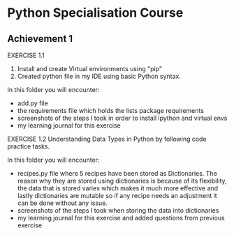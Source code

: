 # Python Specialisation Course

## Achievement 1

EXERCISE 1.1
1. Install and create Virtual environments using "pip"
2. Created python file in my IDE using basic Python syntax.

In this folder you will encounter:
- add.py file
- the requirements file which holds the lists package requirements
- screenshots of the steps I took in order to install ipython and virtual envs
- my learning journal for this exercise

EXERCISE 1.2
Understanding Data Types in Python by following code practice tasks.

In this folder you will encounter:
- recipes.py file where 5 recipes have been stored as Dictionaries. The reason why they are stored using dictionaries is because of its flexibility, the data that is stored varies which makes it much more effective and lastly dictionaries are mutable so if any recipe needs an adjustment it can be done without any issue.
- screenshots of the steps I took when storing the data into dictionaries
- my learning journal for this exercise and added questions from previous exercise
